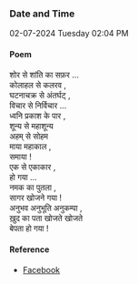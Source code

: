 ### Date and Time

02-07-2024 Tuesday 02:04 PM

#### Poem

शोर से शांति का सफ़र … <br />
कोलाहल से कलरव , <br />
घटनाचक्र से अंतर्घट् , <br />
विचार से निर्विचार … <br />
ध्वनि प्रकाश के पार , <br />
शून्य से महाशून्य <br />
अहम् से सोहम <br />
माया महाकाल , <br />
समाया ! <br />
एक से एकाकार , <br />
हो गया … <br />
नमक का पुतला , <br />
सागर खोजने गया ! <br />
अनुभव अनुभूति अनुकम्पा , <br />
ख़ुद का पता खोजते खोजते <br />
बेपता हो गया !

#### Reference

* [Facebook](https://www.facebook.com/share/v/gGAVKC8s8z4K9YRi/?mibextid=xfxF2i)
